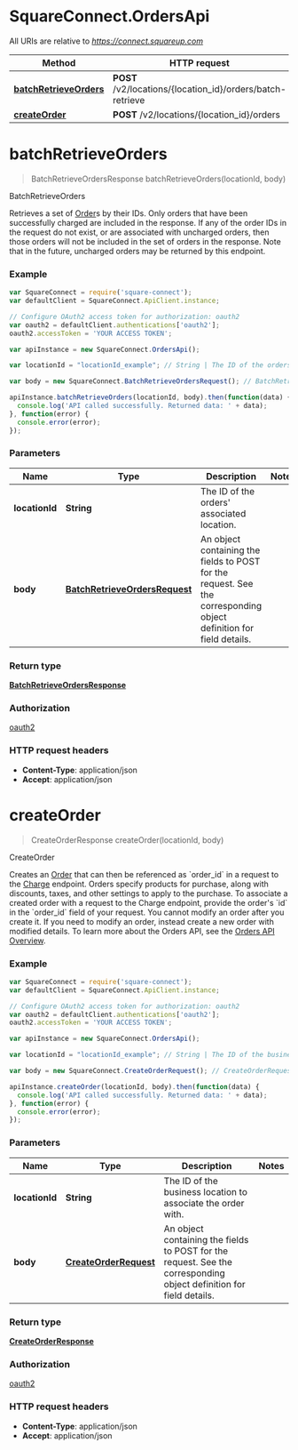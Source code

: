 # SquareConnect.OrdersApi

All URIs are relative to *https://connect.squareup.com*

Method | HTTP request | Description
------------- | ------------- | -------------
[**batchRetrieveOrders**](OrdersApi.md#batchRetrieveOrders) | **POST** /v2/locations/{location_id}/orders/batch-retrieve | BatchRetrieveOrders
[**createOrder**](OrdersApi.md#createOrder) | **POST** /v2/locations/{location_id}/orders | CreateOrder


<a name="batchRetrieveOrders"></a>
# **batchRetrieveOrders**
> BatchRetrieveOrdersResponse batchRetrieveOrders(locationId, body)

BatchRetrieveOrders

Retrieves a set of [Order](#type-order)s by their IDs. Only orders that have been successfully charged are included in the response.  If any of the order IDs in the request do not exist, or are associated with uncharged orders, then those orders will not be included in the set of orders in the response.  Note that in the future, uncharged orders may be returned by this endpoint.

### Example
```javascript
var SquareConnect = require('square-connect');
var defaultClient = SquareConnect.ApiClient.instance;

// Configure OAuth2 access token for authorization: oauth2
var oauth2 = defaultClient.authentications['oauth2'];
oauth2.accessToken = 'YOUR ACCESS TOKEN';

var apiInstance = new SquareConnect.OrdersApi();

var locationId = "locationId_example"; // String | The ID of the orders' associated location.

var body = new SquareConnect.BatchRetrieveOrdersRequest(); // BatchRetrieveOrdersRequest | An object containing the fields to POST for the request.  See the corresponding object definition for field details.

apiInstance.batchRetrieveOrders(locationId, body).then(function(data) {
  console.log('API called successfully. Returned data: ' + data);
}, function(error) {
  console.error(error);
});

```

### Parameters

Name | Type | Description  | Notes
------------- | ------------- | ------------- | -------------
 **locationId** | **String**| The ID of the orders&#39; associated location. | 
 **body** | [**BatchRetrieveOrdersRequest**](BatchRetrieveOrdersRequest.md)| An object containing the fields to POST for the request.  See the corresponding object definition for field details. | 

### Return type

[**BatchRetrieveOrdersResponse**](BatchRetrieveOrdersResponse.md)

### Authorization

[oauth2](../README.md#oauth2)

### HTTP request headers

 - **Content-Type**: application/json
 - **Accept**: application/json

<a name="createOrder"></a>
# **createOrder**
> CreateOrderResponse createOrder(locationId, body)

CreateOrder

Creates an [Order](#type-order) that can then be referenced as &#x60;order_id&#x60; in a request to the [Charge](#endpoint-charge) endpoint. Orders specify products for purchase, along with discounts, taxes, and other settings to apply to the purchase.  To associate a created order with a request to the Charge endpoint, provide the order&#39;s &#x60;id&#x60; in the &#x60;order_id&#x60; field of your request.  You cannot modify an order after you create it. If you need to modify an order, instead create a new order with modified details.  To learn more about the Orders API, see the [Orders API Overview](https://docs.connect.squareup.com/articles/orders-api-overview).

### Example
```javascript
var SquareConnect = require('square-connect');
var defaultClient = SquareConnect.ApiClient.instance;

// Configure OAuth2 access token for authorization: oauth2
var oauth2 = defaultClient.authentications['oauth2'];
oauth2.accessToken = 'YOUR ACCESS TOKEN';

var apiInstance = new SquareConnect.OrdersApi();

var locationId = "locationId_example"; // String | The ID of the business location to associate the order with.

var body = new SquareConnect.CreateOrderRequest(); // CreateOrderRequest | An object containing the fields to POST for the request.  See the corresponding object definition for field details.

apiInstance.createOrder(locationId, body).then(function(data) {
  console.log('API called successfully. Returned data: ' + data);
}, function(error) {
  console.error(error);
});

```

### Parameters

Name | Type | Description  | Notes
------------- | ------------- | ------------- | -------------
 **locationId** | **String**| The ID of the business location to associate the order with. | 
 **body** | [**CreateOrderRequest**](CreateOrderRequest.md)| An object containing the fields to POST for the request.  See the corresponding object definition for field details. | 

### Return type

[**CreateOrderResponse**](CreateOrderResponse.md)

### Authorization

[oauth2](../README.md#oauth2)

### HTTP request headers

 - **Content-Type**: application/json
 - **Accept**: application/json

